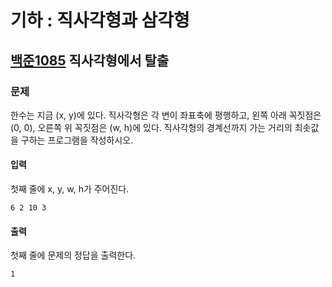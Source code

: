 # 기하 : 직사각형과 삼각형
## [백준1085](https://www.acmicpc.net/problem/1085) 직사각형에서 탈출
### 문제
한수는 지금 (x, y)에 있다. 직사각형은 각 변이 좌표축에 평행하고, 왼쪽 아래 꼭짓점은 (0, 0), 오른쪽 위 꼭짓점은 (w, h)에 있다. 직사각형의 경계선까지 가는 거리의 최솟값을 구하는 프로그램을 작성하시오.

#### 입력
첫째 줄에 x, y, w, h가 주어진다.
```text
6 2 10 3
```

#### 출력
첫째 줄에 문제의 정답을 출력한다.
```text
1
```
